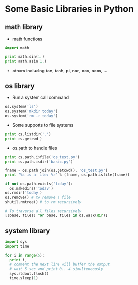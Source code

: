 # Some Basic Libraries in Python

## math library
- math functions
```python
import math

print math.sin(1.)
print math.asin(1.)
```
- others including tan, tanh, pi, nan, cos, acos, ...

## os library
- Run a system call command
```python
os.system('ls')
os.system('mkdir today')
os.system('rm -r today')
```
- Some supports to file systems
```python
print os.listdir('.')
print os.getcwd()
```
- os.path to handle files
```python
print os.path.isfile('os_test.py')
print os.path.isdir('basic.py')

fname = os.path.join(os.getcwd(), 'os_test.py')
print '%s is a file: %r' % (fname, os.path.isfile(fname))

if not os.path.exists('today'):
  os.makedirs('today')
os.rmdir('today')
os.remove() # to remove a file
shutil.rmtree() # to rm recursively

# To traverse all files recursively
[(base, files) for base, files in os.walk(dir)]
```

## system library
```python
import sys
import time

for i in range(5):
  print i,
  # comment the next line will buffer the output
  # wait 5 sec and print 0...4 simulteneously
  sys.stdout.flush()
  time.sleep(1)
```